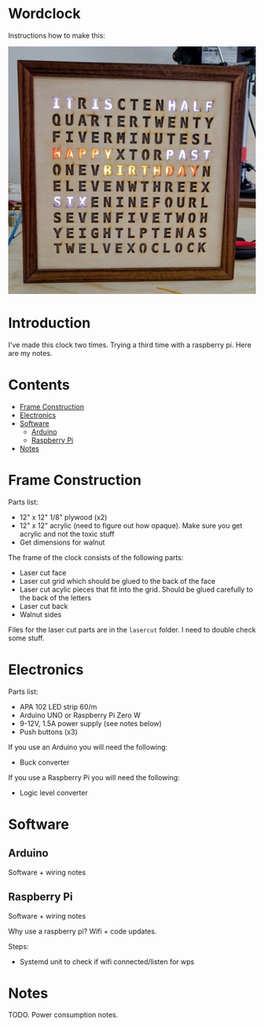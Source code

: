 # Wordclock
Instructions how to make this:

![alt tag](clock.jpg)

# Introduction
I've made this clock two times. Trying a third time with a raspberry pi. Here are my notes.

# Contents
* [Frame Construction](#frame-construction)
* [Electronics](#electronics)
* [Software](#software)
    * [Arduino](#arduino)
    * [Raspberry Pi](#raspberry-pi)
* [Notes](#notes)


# Frame Construction
Parts list:
* 12" x 12" 1/8" plywood (x2)
* 12" x 12" acrylic (need to figure out how opaque). Make sure you get acrylic and not the toxic stuff
* Get dimensions for walnut

The frame of the clock consists of the following parts:
* Laser cut face
* Laser cut grid which should be glued to the back of the face
* Laser cut acylic pieces that fit into the grid. Should be glued carefully to the back of the letters
* Laser cut back
* Walnut sides

Files for the laser cut parts are in the `lasercut` folder. I need to double check some stuff.


# Electronics
Parts list:
* APA 102 LED strip 60/m
* Arduino UNO or Raspberry Pi Zero W
* 9-12V, 1.5A power supply (see notes below)
* Push buttons (x3)

If you use an Arduino you will need the following:
* Buck converter

If you use a Raspberry Pi you will need the following:
* Logic level converter

# Software
## Arduino
Software + wiring notes
## Raspberry Pi
Software + wiring notes

Why use a raspberry pi? Wifi + code updates.

Steps:
* Systemd unit to check if wifi connected/listen for wps

# Notes
TODO. Power consumption notes.
